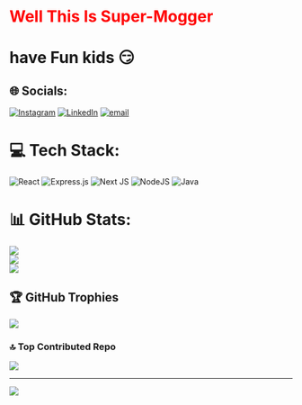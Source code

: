 
<h1 style="color: red"> Well This Is Super-Mogger</h1>

# have Fun kids 😏
## 🌐 Socials:
[![Instagram](https://img.shields.io/badge/Instagram-%23E4405F.svg?logo=Instagram&logoColor=white)](https://instagram.com/a.myth_singh) [![LinkedIn](https://img.shields.io/badge/LinkedIn-%230077B5.svg?logo=linkedin&logoColor=white)](https://linkedin.com/in/https://www.linkedin.com/in/amit-singh-rawat-bb056524a/) [![email](https://img.shields.io/badge/Email-D14836?logo=gmail&logoColor=white)](mailto:rawatamit446@gmail.com) 

# 💻 Tech Stack:
![React](https://img.shields.io/badge/react-%2320232a.svg?style=for-the-badge&logo=react&logoColor=%2361DAFB) ![Express.js](https://img.shields.io/badge/express.js-%23404d59.svg?style=for-the-badge&logo=express&logoColor=%2361DAFB) ![Next JS](https://img.shields.io/badge/Next-black?style=for-the-badge&logo=next.js&logoColor=white) ![NodeJS](https://img.shields.io/badge/node.js-6DA55F?style=for-the-badge&logo=node.js&logoColor=white) ![Java](https://img.shields.io/badge/java-%23ED8B00.svg?style=for-the-badge&logo=openjdk&logoColor=white)
# 📊 GitHub Stats:
![](https://github-readme-stats.vercel.app/api?username=super-mogger&theme=shadow_green&hide_border=false&include_all_commits=false&count_private=false)<br/>
![](https://nirzak-streak-stats.vercel.app/?user=super-mogger&theme=shadow_green&hide_border=false)<br/>
![](https://github-readme-stats.vercel.app/api/top-langs/?username=super-mogger&theme=shadow_green&hide_border=false&include_all_commits=false&count_private=false&layout=compact)

## 🏆 GitHub Trophies
![](https://github-profile-trophy.vercel.app/?username=super-mogger&theme=tokyonight&no-frame=false&no-bg=false&margin-w=4)

### 🔝 Top Contributed Repo
![](https://github-contributor-stats.vercel.app/api?username=super-mogger&limit=5&theme=dark&combine_all_yearly_contributions=true)

---
[![](https://visitcount.itsvg.in/api?id=super-mogger&icon=0&color=0)](https://visitcount.itsvg.in)

<!-- Proudly created with GPRM ( https://gprm.itsvg.in ) -->
